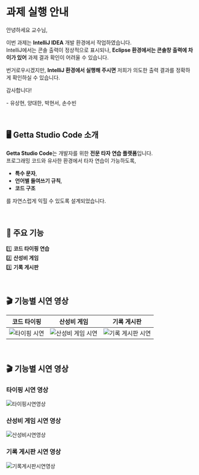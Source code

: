 # 과제 실행 안내

안녕하세요 교수님,

이번 과제는 **IntelliJ IDEA** 개발 환경에서 작업하였습니다.  
IntelliJ에서는 콘솔 출력이 정상적으로 표시되나, **Eclipse 환경에서는 콘솔창 출력에 차이가 있어** 과제 결과 확인이 어려울 수 있습니다.

번거로우시겠지만, **IntelliJ 환경에서 실행해 주시면** 저희가 의도한 출력 결과를 정확하게 확인하실 수 있습니다.

감사합니다!

\- 유상현, 양대한, 박현서, 손수빈

<br>

## 🖥️ Getta Studio Code 소개

**Getta Studio Code**는 개발자를 위한 **전문 타자 연습 플랫폼**입니다.  
프로그래밍 코드와 유사한 환경에서 타자 연습이 가능하도록,
- **특수 문자**,
- **언어별 들여쓰기 규칙**,
- **코드 구조**

를 자연스럽게 익힐 수 있도록 설계되었습니다.

<br>

## 🚀 주요 기능
1️⃣ **코드 타이핑 연습**  
2️⃣ **산성비 게임**  
3️⃣ **기록 게시판**

<br>

## 🎬 기능별 시연 영상

|            코드 타이핑             |               산성비 게임               |              기록 게시판               |
|:-----------------------------:|:----------------------------------:|:---------------------------------:|
| ![타이핑 시연](./video/typing.gif) | ![산성비 게임 시연](./video/acidrain.gif) | ![기록 게시판 시연](./video/records.gif) |


<br>

## 🎬 기능별 시연 영상
### 타이핑 시연 영상
![타이핑시연영상](./video/typing.gif)

### 산성비 게임 시연 영상
![산성비시연영상](./video/acidrain.gif)

### 기록 게시판 시연 영상
![기록게시판시연영상](./video/records.gif)
